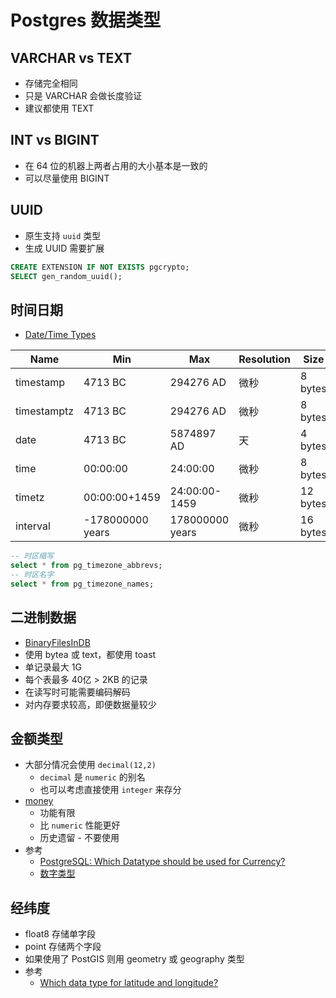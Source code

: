 # Postgres 数据类型


## VARCHAR vs TEXT
* 存储完全相同
* 只是 VARCHAR 会做长度验证
* 建议都使用 TEXT

## INT vs BIGINT
* 在 64 位的机器上两者占用的大小基本是一致的
* 可以尽量使用 BIGINT

## UUID
* 原生支持 `uuid` 类型
* 生成 UUID 需要扩展

```sql
CREATE EXTENSION IF NOT EXISTS pgcrypto;
SELECT gen_random_uuid();
```

## 时间日期

- [Date/Time Types](https://www.postgresql.org/docs/current/datatype-datetime.html)

| Name        | Min              | Max             | Resolution | Size     |
| ----------- | ---------------- | --------------- | ---------- | -------- |
| timestamp   | 4713 BC          | 294276 AD       | 微秒       | 8 bytes  |
| timestamptz | 4713 BC          | 294276 AD       | 微秒       | 8 bytes  |
| date        | 4713 BC          | 5874897 AD      | 天         | 4 bytes  |
| time        | 00:00:00         | 24:00:00        | 微秒       | 8 bytes  |
| timetz      | 00:00:00+1459    | 24:00:00-1459   | 微秒       | 12 bytes |
| interval    | -178000000 years | 178000000 years | 微秒       | 16 bytes |


```sql
-- 时区缩写
select * from pg_timezone_abbrevs;
-- 时区名字
select * from pg_timezone_names;
```

## 二进制数据
* [BinaryFilesInDB](https://wiki.postgresql.org/wiki/BinaryFilesInDB)
* 使用 bytea 或 text，都使用 toast
* 单记录最大 1G
* 每个表最多 40亿 > 2KB 的记录
* 在读写时可能需要编码解码
* 对内存要求较高，即便数据量较少

## 金额类型
* 大部分情况会使用 `decimal(12,2)`
  * `decimal` 是 `numeric` 的别名
  * 也可以考虑直接使用 `integer` 来存分
* [money](https://www.postgresql.org/docs/current/static/datatype-money.html)
  * 功能有限
  * 比 `numeric` 性能更好
  * 历史遗留 - 不要使用
* 参考
  * [PostgreSQL: Which Datatype should be used for Currency?](https://stackoverflow.com/q/15726535/1870054)
  * [数字类型](https://www.postgresql.org/docs/current/static/datatype-numeric.html)

## 经纬度
* float8 存储单字段
* point 存储两个字段
* 如果使用了 PostGIS 则用 geometry 或 geography 类型
* 参考
  * [Which data type for latitude and longitude?](https://stackoverflow.com/a/8150944/1870054)
